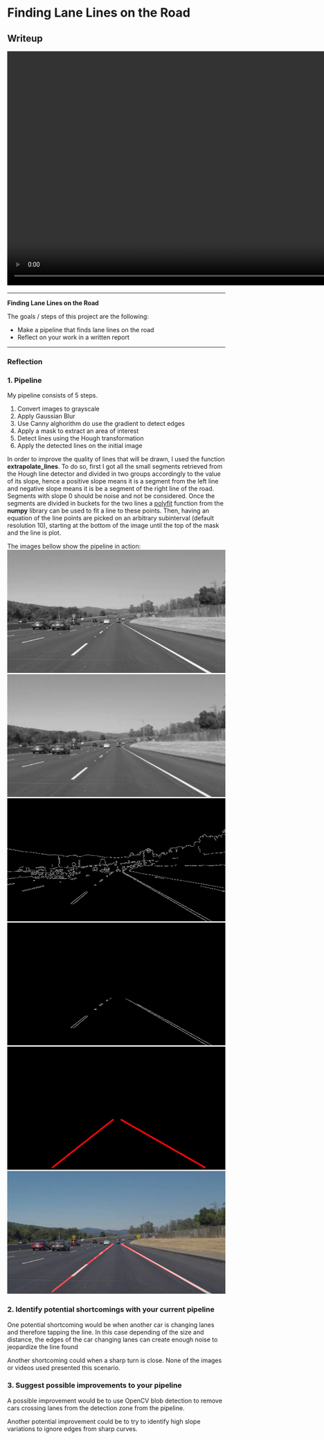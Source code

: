 # **Finding Lane Lines on the Road** 

## Writeup

<video width="960" height="540" controls>
  <source src="https://vimeo.com/220265426">
</video>

---

**Finding Lane Lines on the Road**

The goals / steps of this project are the following:
* Make a pipeline that finds lane lines on the road
* Reflect on your work in a written report


[//]: # (Image References)

[image1]: ./test_images/Processing_Steps/solidWhiteCurve_1_Gray.jpg "Grayscale"
[image2]: ./test_images/Processing_Steps/solidWhiteCurve_2_GrayBlur.jpg "Blur"
[image3]: ./test_images/Processing_Steps/solidWhiteCurve_3_Canny.jpg "Canny"
[image4]: ./test_images/Processing_Steps/solidWhiteCurve_4_Masked.jpg "Mask"
[image5]: ./test_images/Processing_Steps/solidWhiteCurve_5_Lines.jpg "Lines"
[image6]: ./test_images/Processing_Steps/solidWhiteCurve_6_Out.png "Final"

---

### Reflection

### 1. Pipeline

My pipeline consists of 5 steps.
1. Convert images to grayscale
2. Apply Gaussian Blur
3. Use Canny alghorithm do use the gradient to detect edges
4. Apply a mask to extract an area of interest
5. Detect lines using the Hough transformation
6. Apply the detected lines on the initial image


In order to improve the quality of lines that will be drawn, I used the function **extrapolate_lines**. To do so, first I got all the small segments retrieved from the Hough line detector and divided in two groups accordingly to the value of its slope, hence a positive slope means it is a segment from the left line and negative slope means it is be a segment of the right line of the road. Segments with slope 0 should be noise and not be considered. Once the segments are divided in buckets for the two lines a [polyfit](https://docs.scipy.org/doc/numpy/reference/generated/numpy.polyfit.html) function from the **numpy** library can be used to fit a line to these points. Then, having an equation of the line points are picked on an arbitrary subinterval (default resolution 10), starting at the bottom of the image until the top of the mask and the line is plot.

The images bellow show the pipeline in action:
![alt text][image1]
![alt text][image2]
![alt text][image3]
![alt text][image4]
![alt text][image5]
![alt text][image6]


### 2. Identify potential shortcomings with your current pipeline


One potential shortcoming would be when another car is changing lanes and therefore tapping the line. In this case depending of the size and distance, the edges of the car changing lanes can create enough noise to jeopardize the line found

Another shortcoming could when a sharp turn is close. None of the images or videos used presented this scenario.


### 3. Suggest possible improvements to your pipeline

A possible improvement would be to use OpenCV blob detection to remove cars crossing lanes from the detection zone from the pipeline. 

Another potential improvement could be to try to identify high slope variations to ignore edges from sharp curves.
